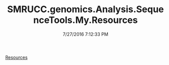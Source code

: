 ﻿---
title: SMRUCC.genomics.Analysis.SequenceTools.My.Resources
date: 7/27/2016 7:12:33 PM
---

[Resources](T-SMRUCC.genomics.Analysis.SequenceTools.My.Resources.Resources.html)

